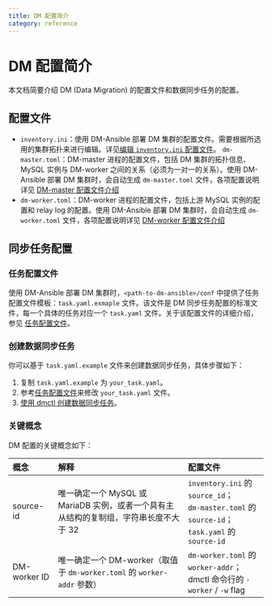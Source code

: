 ```yaml
---
title: DM 配置简介
category: reference
---
```


# DM 配置简介

本文档简要介绍 DM (Data Migration) 的配置文件和数据同步任务的配置。

## 配置文件

- `inventory.ini`：使用 DM-Ansible 部署 DM 集群的配置文件。需要根据所选用的集群拓扑来进行编辑。详见[编辑 `inventory.ini` 配置文件](/how-to/deploy/data-migration-with-ansible.md#第-7-步编辑-inventoryini-配置文件)。
`dm-master.toml`：DM-master 进程的配置文件，包括 DM 集群的拓扑信息、MySQL 实例与 DM-worker 之间的关系（必须为一对一的关系）。使用 DM-Ansible 部署 DM 集群时，会自动生成 `dm-master.toml` 文件，各项配置说明详见 [DM-master 配置文件介绍](/reference/tools/data-migration/configure/dm-master-configuration-file.md)
- `dm-worker.toml`：DM-worker 进程的配置文件，包括上游 MySQL 实例的配置和 relay log 的配置。使用 DM-Ansible 部署 DM 集群时，会自动生成 `dm-worker.toml` 文件，各项配置说明详见 [DM-worker 配置文件介绍](/reference/tools/data-migration/configure/dm-worker-configuration-file.md)

## 同步任务配置

### 任务配置文件

使用 DM-Ansible 部署 DM 集群时，`<path-to-dm-ansible>/conf` 中提供了任务配置文件模板：`task.yaml.exmaple` 文件。该文件是 DM 同步任务配置的标准文件，每一个具体的任务对应一个 `task.yaml` 文件。关于该配置文件的详细介绍，参见 [任务配置文件](/reference/tools/data-migration/configure/task-configuration-file.md)。

### 创建数据同步任务

你可以基于 `task.yaml.example` 文件来创建数据同步任务，具体步骤如下：

1. 复制 `task.yaml.example` 为 `your_task.yaml`。
2. 参考[任务配置文件](/reference/tools/data-migration/configure/task-configuration-file.md)来修改 `your_task.yaml` 文件。
3. [使用 dmctl 创建数据同步任务](/reference/tools/data-migration/manage-tasks.md#创建数据同步任务)。

### 关键概念

DM 配置的关键概念如下：

| 概念         | 解释          | 配置文件        |
| :------------ | :------------ | :------------------ |
| source-id  | 唯一确定一个 MySQL 或 MariaDB 实例，或者一个具有主从结构的复制组，字符串长度不大于 32 | `inventory.ini` 的 `source_id`；<br> `dm-master.toml` 的 `source-id`；<br> `task.yaml` 的 `source-id` |
| DM-worker ID | 唯一确定一个 DM-worker（取值于 `dm-worker.toml` 的 `worker-addr` 参数） | `dm-worker.toml` 的 `worker-addr`；<br> dmctl 命令行的 `-worker` / `-w` flag |

